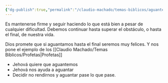 ```yaml
---
{"dg-publish":true,"permalink":"/claudio-machado/temas-biblicos/aguante/"}
---
```



Es mantenerse firme y seguir haciendo lo que está bien a pesar de cualquier dificultad. Debemos continuar hasta superar el obstáculo, o hasta el final, de nuestra vida. 

Dios promete que si aguantamos hasta el final seremos muy felices. Y nos pone el ejemplo de los [[Claudio Machado/Temas Bíblicos/Profetas\|Profetas]] 

- Jehová quiere que aguantemos 
- Jehová nos ayuda a aguantar 
- Decidir no rendirnos y aguantar pase lo que pase.











